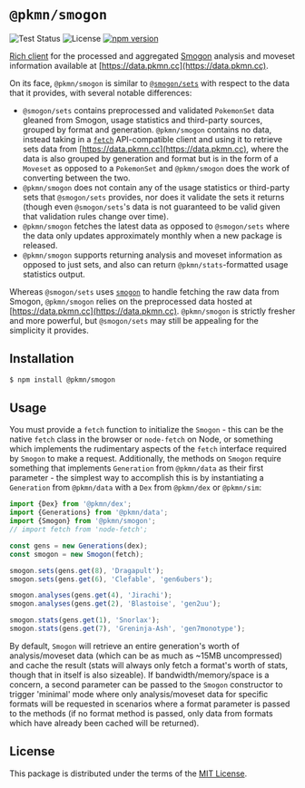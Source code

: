 # `@pkmn/smogon`

![Test Status](https://github.com/pkmn/smogon/workflows/Tests/badge.svg)
![License](https://img.shields.io/badge/License-MIT-blue.svg)
[![npm version](https://img.shields.io/npm/v/@pkmn/smogon.svg)](https://www.npmjs.com/package/@pkmn/smogon)

[Rich client](https://en.wikipedia.org/wiki/Rich_client) for the processed and aggregated
[Smogon](https://smogon.com) analysis and moveset information available at
[https://data.pkmn.cc](https://data.pkmn.cc).

On its face, `@pkmn/smogon` is similar to
[`@smogon/sets`](https://www.npmjs.com/package/@smogon/sets) with respect to the data that it
provides, with several notable differences:

- `@smogon/sets` contains preprocessed and validated `PokemonSet` data gleaned from Smogon, usage
  statistics and third-party sources, grouped by format and generation. `@pkmn/smogon` contains no
  data, instead taking in a [`fetch`](https://developer.mozilla.org/en-US/docs/Web/API/Fetch_API)
  API-compatible client and using it to retrieve sets data from
  [https://data.pkmn.cc](https://data.pkmn.cc), where the data is also grouped by generation and
  format but is in the form of a `Moveset` as opposed to a `PokemonSet` and `@pkmn/smogon` does the
  work of converting between the two.
- `@pkmn/smogon` does not contain any of the usage statistics or third-party sets that
  `@smogon/sets` provides, nor does it validate the sets it returns (though even `@smogon/sets`'s
  data is not guaranteed to be valid given that validation rules change over time).
- `@pkmn/smogon` fetches the latest data as opposed to `@smogon/sets` where the data only updates
   approximately monthly when a new package is released.
- `@pkmn/smogon` supports returning analysis and moveset information as opposed to just sets, and
  also can return `@pkmn/stats`-formatted usage statistics output.

Whereas `@smogon/sets` uses [`smogon`](https://www.npmjs.com/package/smogon) to handle fetching the
raw data from Smogon, `@pkmn/smogon` relies on the preprocessed data hosted at
[https://data.pkmn.cc](https://data.pkmn.cc). `@pkmn/smogon` is strictly fresher and more powerful,
but `@smogon/sets` may still be appealing for the simplicity it provides.

## Installation

```sh
$ npm install @pkmn/smogon
```

## Usage

You must provide a `fetch` function to initialize the `Smogon` - this can be the native `fetch`
class in the browser or `node-fetch` on Node, or something which implements the rudimentary aspects
of the `fetch` interface required by `Smogon` to make a request. Additionally, the methods on
`Smogon` require something that implements `Generation` from `@pkmn/data` as their first
parameter - the simplest way to accomplish this is by instantiating a `Generation` from `@pkmn/data`
with a `Dex` from `@pkmn/dex` or `@pkmn/sim`:

```ts
import {Dex} from '@pkmn/dex';
import {Generations} from '@pkmn/data';
import {Smogon} from '@pkmn/smogon';
// import fetch from 'node-fetch';

const gens = new Generations(dex);
const smogon = new Smogon(fetch);

smogon.sets(gens.get(8), 'Dragapult');
smogon.sets(gens.get(6), 'Clefable', 'gen6ubers');

smogon.analyses(gens.get(4), 'Jirachi');
smogon.analyses(gens.get(2), 'Blastoise', 'gen2uu');

smogon.stats(gens.get(1), 'Snorlax');
smogon.stats(gens.get(7), 'Greninja-Ash', 'gen7monotype');
```

By default, `Smogon` will retrieve an entire generation's worth of analysis/moveset data (which can
be as much as ~15MB uncompressed) and cache the result (stats will always only fetch a format's
worth of stats, though that in itself is also sizeable). If bandwidth/memory/space is a concern, a
second parameter can be passed to the `Smogon` constructor to trigger 'minimal' mode where only
analysis/moveset data for specific formats will be requested in scenarios where a format parameter
is passed to the methods (if no format method is passed, only data from formats which have already
been cached will be returned).

## License

This package is distributed under the terms of the [MIT License](LICENSE).
